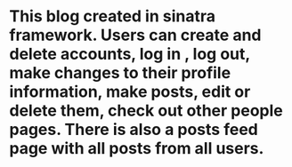 # This blog created in sinatra framework. Users can create and delete accounts, log in , log out, make changes to their profile information, make posts, edit or delete them, check out other people pages. There is also a posts feed page with all posts from all users.
